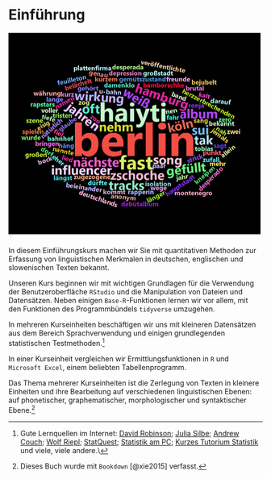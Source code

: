 # Einführung

<img src="pictures/hayiti__wcloud_lemmas.png" width="500" />

In diesem Einführungskurs machen wir Sie mit quantitativen Methoden zur Erfassung von linguistischen Merkmalen in deutschen, englischen und slowenischen Texten bekannt.

Unseren Kurs beginnen wir mit wichtigen Grundlagen für die Verwendung der Benutzeroberfläche `RStudio` und die Manipulation von Dateien und Datensätzen.
Neben einigen `Base-R`-Funktionen lernen wir vor allem, mit den Funktionen des Programmbündels `tidyverse` umzugehen.

In mehreren Kurseinheiten beschäftigen wir uns mit kleineren Datensätzen aus dem Bereich Sprachverwendung und einigen grundlegenden statistischen Testmethoden.[^einfuehrung-1]

[^einfuehrung-1]: Gute Lernquellen im Internet: [David Robinson](https://github.com/dgrtwo); [Julia Silbe](https://github.com/juliasilge); [Andrew Couch](https://github.com/andrew-couch/Tidy-Tuesday); [Wolf Riepl](https://github.com/fjodor); [StatQuest](https://www.youtube.com/results?search_query=statquest); [Statistik am PC](https://www.youtube.com/c/StatistikamPC_BjoernWalther); [Kurzes Tutorium Statistik](https://www.youtube.com/channel/UCtBEklAtHHji2V1TsaTzZXw) und viele, viele andere.\

In einer Kurseinheit vergleichen wir Ermittlungsfunktionen in `R` und `Microsoft Excel`, einem beliebten Tabellenprogramm.

Das Thema mehrerer Kurseinheiten ist die Zerlegung von Texten in kleinere Einheiten und ihre Bearbeitung auf verschiedenen linguistischen Ebenen: auf phonetischer, graphematischer, morphologischer und syntaktischer Ebene.[^einfuehrung-2]

[^einfuehrung-2]: Dieses Buch wurde mit `Bookdown` [@xie2015] verfasst.


